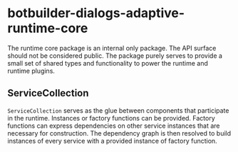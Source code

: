 # botbuilder-dialogs-adaptive-runtime-core

The runtime core package is an internal only package. The API surface should not be considered public. The package purely serves to provide a small set of shared types and functionality to power the runtime and runtime plugins.

## ServiceCollection

`ServiceCollection` serves as the glue between components that participate in the runtime. Instances or factory functions can be provided. Factory functions can express dependencies on other service instances that are necessary for construction. The dependency graph is then resolved to build instances of every service with a provided instance of factory function.
